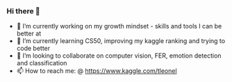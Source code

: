 ### Hi there 👋

- 🔭 I’m currently working on my growth mindset - skills and tools I can be better at
- 🌱 I’m currently learning CS50, improving my kaggle ranking and trying to code better
- 👯 I’m looking to collaborate on computer vision, FER, emotion detection and classification
- 📫 How to reach me: @ https://www.kaggle.com/tleonel

<!--
**tleonel/tleonel** is a ✨ _special_ ✨ repository because its `README.md` (this file) appears on your GitHub profile.

Here are some ideas to get you started:

- 🔭 I’m currently working on my growth mindset - skills and tools I can get better at
- 🌱 I’m currently learning CS50, improving my kaggle ranking and trying to code better
- 👯 I’m looking to collaborate on computer vision, FER, emotion detection and classification
- 📫 How to reach me: @ https://www.kaggle.com/tleonel

-->
